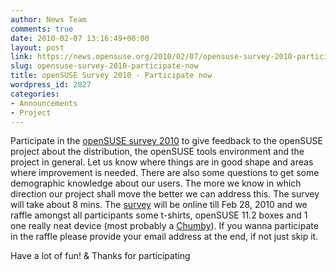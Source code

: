 ```yaml
---
author: News Team
comments: true
date: 2010-02-07 13:16:49+00:00
layout: post
link: https://news.opensuse.org/2010/02/07/opensuse-survey-2010-participate-now/
slug: opensuse-survey-2010-participate-now
title: openSUSE Survey 2010 - Participate now
wordpress_id: 2827
categories:
- Announcements
- Project
---
```


Participate in the [openSUSE survey 2010](http://www.surveymonkey.com/s/6MJYV7T) to give feedback to the openSUSE project about the distribution, the openSUSE tools environment and the project in general. Let us know where things are in good shape and areas where improvement is needed. There are also some questions to get some demographic knowledge about our users. The more we know in which direction our project shall move the better we can address this. The survey will take about 8 mins.
The [survey](http://www.surveymonkey.com/s/6MJYV7T) will be online till Feb 28, 2010 and we raffle amongst all participants some t-shirts, openSUSE 11.2 boxes and 1 one really neat device (most probably a [Chumby](http://www.chumby.com)). If you wanna participate in the raffle please provide your email address at the end, if not just skip it.

Have a lot of fun! & Thanks for participating
